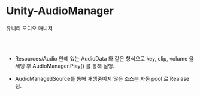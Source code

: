# Unity-AudioManager
유니티 오디오 매니저

<br>
<br>

* Resources/Audio 안에 있는 AudioData 와 같은 형식으로 key, clip, volume 을 세팅 후
AudioManager.Play() 를 통해 실행.

* AudioManagedSource를 통해 재생중이지 않은 소스는 자동 pool 로 Realase 됨.
